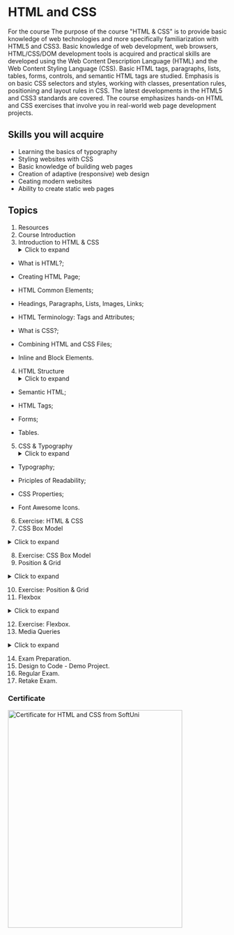 # HTML and CSS  

For the course
The purpose of the course "HTML & CSS" is to provide basic knowledge of web technologies and more specifically familiarization with HTML5 and CSS3. Basic knowledge of web development, web browsers, HTML/CSS/DOM development tools is acquired and practical skills are developed using the Web Content Description Language (HTML) and the Web Content Styling Language (CSS). Basic HTML tags, paragraphs, lists, tables, forms, controls, and semantic HTML tags are studied. Emphasis is on basic CSS selectors and styles, working with classes, presentation rules, positioning and layout rules in CSS. The latest developments in the HTML5 and CSS3 standards are covered. The course emphasizes hands-on HTML and CSS exercises that involve you in real-world web page development projects.


## Skills you will acquire

- Learning the basics of typography
- Styling websites with CSS
- Basic knowledge of building web pages
- Creation of adaptive (responsive) web design
- Ceating modern websites
- Ability to create static web pages

## Topics 
1. Resources
2. Course Introduction
3. Introduction to HTML & CSS
   <details>
   <summary>Click to expand</summary>
   
- What is HTML?;
- Creating HTML Page;
- HTML Common Elements;
- Headings, Paragraphs, Lists, Images, Links;
- HTML Terminology: Tags and Attributes;
- What is CSS?;
- Combining HTML and CSS Files;
- Inline and Block Elements.
   
   </details>

4. HTML Structure
   <details>
   <summary>Click to expand</summary>
   
- Semantic HTML;
- HTML Tags;
- Forms;
- Tables.
   
   </details>

5. CSS & Typography
   <details>
   <summary>Click to expand</summary>
   
- Typography;
- Priciples of Readability;
- CSS Properties;
- Font Awesome Icons.
   
   </details>

6. Exercise: HTML & CSS
7. CSS Box Model
<details>
   <summary>Click to expand</summary>
   
- CSS Box Model;
- Block and Inline Elements;
- Width and Height;
- Padding, Margin and Border;
- Box Sizing.
   
   </details>
   
8. Exercise: CSS Box Model
9. Position & Grid
<details>
   <summary>Click to expand</summary>
   
- CSS Grid;
- Position: static, relative, absolute, fixed and sticky;
- Positioning Properties;
- Z-index.
   
   </details>
   
10. Exercise: Position & Grid
11. Flexbox
<details>
   <summary>Click to expand</summary>
   
- Flexbox;
- Properties for the Parent;
- Properties for the Children.
   
   </details>
   
12. Exercise: Flexbox.
13. Media Queries
<details>
   <summary>Click to expand</summary>
   
- Responsive Web Design;
- Media Queries;
- Media Type;
- Media Feature Rules;
- Media Queries Conditions.
   
   </details>
   
14. Exam Preparation.
15. Design to Code - Demo Project.
16. Regular Exam.
17. Retake Exam.

### Certificate

<a href="https://softuni.bg/certificates/certificates/converttoimage/142231?code=18a2c3bb">
  <img src="https://user-images.githubusercontent.com/95451696/225366212-30a61cf1-d07d-4261-9bbe-a6635970b4ab.jpg" width="400" height="500" alt="Certificate for HTML and CSS from SoftUni">
</a>


